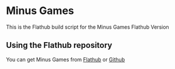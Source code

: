 # Minus Games

This is the Flathub build script for the Minus Games Flathub Version

Using the Flathub repository
----------------------------

You can get Minus Games from [Flathub](https://flathub.org/apps/io.github.accessory.minus_games_gui) or [Github](https://github.com/Accessory/minus_games)
